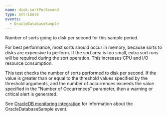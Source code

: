```yaml
---
name: disk.sortPerSecond
type: attribute
events:
  - OracleDatabaseSample
---
```


Number of sorts going to disk per second for this sample period.

For best performance, most sorts should occur in memory, because sorts to disks are expensive to perform. If the sort area is too small, extra sort runs will be required during the sort operation. This increases CPU and I/O resource consumption.

This test checks the number of sorts performed to disk per second. If the value is greater than or equal to the threshold values specified by the threshold arguments, and the number of occurrences exceeds the value specified in the "Number of Occurrences" parameter, then a warning or critical alert is generated.

See [OracleDB monitoring integration](https://docs.newrelic.com/docs/integrations/host-integrations/host-integrations-list/oracledb-monitoring-integration) for information about the OracleDatabaseSample event.